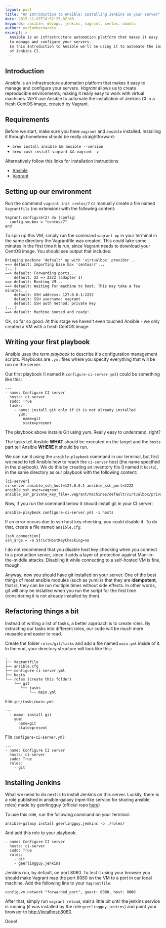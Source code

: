 ```yaml
---
layout: post
title: "An Introduction to Ansible: Installing Jenkins on your server"
date: 2015-12-07T10:52:25-02:00
keywords: ansible, devops, jenkins, vagrant, centos, ubuntu
author: marlonbernardes
excerpt: >
  Ansible is an infrastructure automation platform that makes it easy
  to manage and configure your servers.
  In this Introduction to Ansible we'll be using it to automate the installation
  of Jenkins CI.
---
```


## Introduction

*Ansible* is an infrastructure automation platform that makes it easy to manage and configure your servers.
*Vagrant* allows us to create reproducible environments, making it really easy to work with virtual machines.
We'll use Ansible to automate the installation of Jenkins CI in a fresh CentOS image, created by Vagrant.

## Requirements

Before we start, make sure you have `vagrant` and `ansible` installed. Installing it through homebrew  should be really straightforward:

- `brew install ansible && ansible --version`
- `brew cask install vagrant && vagrant -v`

Alternatively follow this links for installation instructions:
- [Ansible](http://docs.ansible.com/ansible/intro_installation.html)
- [Vagrant](https://docs.vagrantup.com/v2/installation/)

## Setting up our environment

Run the command `vagrant init centos/7` or manually create a file named `Vagrantfile` (no extension) with the following content:

```
Vagrant.configure(2) do |config|
  config.vm.box = "centos/7"
end
```

To spin up this VM, simply run the command `vagrant up` in your terminal in the same directory the Vagrantfile was created. This could take some minutes in the first time it is run, since Vagrant needs to download your CentOS image. You should see output that includes:

```
Bringing machine 'default' up with 'virtualbox' provider...
==> default: Importing base box 'centos/7'...
[...]
==> default: Forwarding ports...
    default: 22 => 2222 (adapter 1)
==> default: Booting VM...
==> default: Waiting for machine to boot. This may take a few minutes...
    default: SSH address: 127.0.0.1:2222
    default: SSH username: vagrant
    default: SSH auth method: private key
[...]
==> default: Machine booted and ready!
```

Ok, so far so good. At this stage we haven't even touched Ansible - we only created a VM with a fresh CentOS image.

## Writing your first playbook

Ansible uses the term *playbook* to describe it's configuration management scripts. Playbooks are `.yml` files where you specify everything that will be run on the server.

Our first playbook (I named it `configure-ci-server.yml`) could be something like this:

```
---
- name: Configure CI server
  hosts: ci-server
  sudo: True
  tasks:
    - name: install git only if it is not already installed
      yum:
        name=git
        state=present
```   

The playbook above installs Git using yum. Really easy to understand, right?

The tasks tell Ansible **WHAT** should be executed on the target and the `hosts` part tell Ansible **WHERE** it should be run.

We can run it using the `ansible-playbook` command in our terminal, but first we need to
tell Ansible how to reach the `ci-server` host (the name specified in the playbook). We do this by creating an inventory file (I named it `hosts`), in the same directory as our playbook with the following content:

```
[ci-server]
ci-server ansible_ssh_host=127.0.0.1 ansible_ssh_port=2222 ansible_ssh_user=vagrant ansible_ssh_private_key_file=.vagrant/machines/default/virtualbox/private_key
```   

Now, if you run the command below it should install git in your CI server:

```
ansible-playbook configure-ci-server.yml -i hosts
```

If an error occurs due to ssh host key checking, you could disable it. To do that, create a file named `ansible.cfg`:

```
[ssh_connection]
ssh_args = -o StrictHostKeyChecking=no
```

I do not recommend that you disable host key checking when you connect to a production server, since it adds a layer of protection against Man-in-the-middle attacks. Disabling it while connecting to a self-hosted VM is fine, though.

Anyway, now you should have git installed on your server. One of the best things of most ansible modules (such as yum) is that they are **idempotent**, that is, they can be run multiple times without side effects. In other words, git will only be installed when you run the script for the first time (considering it is not already installed by then).

## Refactoring things a bit

Instead of writing a list of tasks, a better approach is to create roles. By extracting our tasks into different roles, our code will be much more reusable and easier to read.

Create the folder `roles/git/tasks` and add a file named `main.yml` inside of it. In the end, your directory structure will look like this:

```
.
├── Vagrantfile
├── ansible.cfg
├── configure-ci-server.yml
├── hosts
└── roles (create this folder)
    └── git
       └── tasks
           └── main.yml
```

File `git/tasks/main.yml`:

```
---
  - name: install git
    yum:
      name=git
      state=present
```



File `configure-ci-server.yml`:

```
---
- name: Configure CI server
  hosts: ci-server
  sudo: True
  roles:
    - git
```

## Installing Jenkins

What we need to do next is to install Jenkins on this server. Luckily, there is a role published in ansible-galaxy (npm-like service for sharing ansible roles) made by geerlingguy (official repo [here](https://github.com/geerlingguy/ansible-role-jenkins/))

To use this role, run the following command on your terminal:

```
ansible-galaxy install geerlingguy.jenkins -p ./roles/
```

And add this role to your playbook:

```
- name: Configure CI server
  hosts: ci-server
  sudo: True
  roles:
    - git
    - geerlingguy.jenkins
```

Jenkins run, by default, on port 8080. To test it using your browser you should make Vagrant map the port 8080 on the VM to a port in our local machine. Add the following line to your `Vagrantfile`:

```
config.vm.network "forwarded_port", guest: 8080, host: 8080
```

After that, simply run `vagrant reload`, wait a little bit until the jenkins service is running (it was installed by the role `geerlingguy.jenkins`) and point your browser to [http://localhost:8080](http://localhost:8080).

Done!
